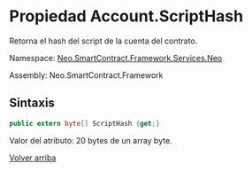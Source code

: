 # Propiedad Account.ScriptHash

Retorna el hash del script de la cuenta del contrato.

Namespace: [Neo.SmartContract.Framework.Services.Neo](../../neo.md)

Assembly: Neo.SmartContract.Framework

## Sintaxis

```c#
public extern byte[] ScriptHash {get;}
```

Valor del atributo: 20 bytes de un array byte.



[Volver arriba](../Account.md)
